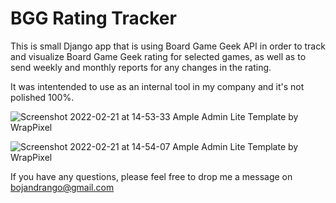 # BGG Rating Tracker

This is small Django app that is using Board Game Geek API in order to track and visualize Board Game Geek rating for selected games, as well as to send weekly and monthly reports for any changes in the rating.

It was intentended to use as an internal tool in my company and it's not polished 100%.

![Screenshot 2022-02-21 at 14-53-33 Ample Admin Lite Template by WrapPixel](https://user-images.githubusercontent.com/13369413/154973269-2de3bf8a-37a5-44a4-bb63-53e5678e09a8.png)


![Screenshot 2022-02-21 at 14-54-07 Ample Admin Lite Template by WrapPixel](https://user-images.githubusercontent.com/13369413/154973306-3a92eafa-7075-499b-a318-36bfa725a651.png)

If you have any questions, please feel free to drop me a message on bojandrango@gmail.com
